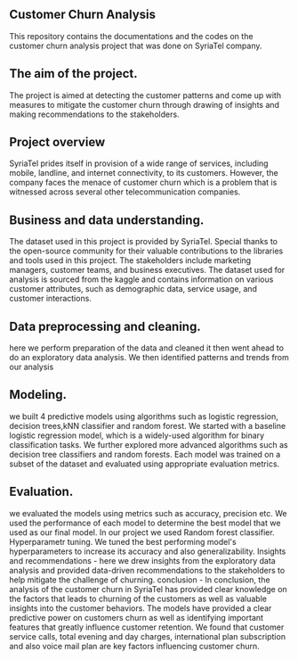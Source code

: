 ## Customer Churn Analysis
This repository contains the documentations and the codes on the customer churn analysis project that was done on SyriaTel company.
## The aim of the project. 
The project is aimed at detecting the customer patterns and come up with measures to mitigate the customer churn through drawing of insights and making recommendations to the stakeholders.
## Project overview
SyriaTel prides itself in provision of a wide range of services, including mobile, landline, and internet connectivity, to its customers. However, the company faces the menace of customer churn which is a problem that is witnessed across several other telecommunication companies.

## Business and data understanding.
The dataset used in this project is provided by SyriaTel. Special thanks to the open-source community for their valuable contributions to the libraries and tools used in this project. 
The stakeholders include marketing managers, customer  teams, and business executives. The dataset used for analysis is sourced from the kaggle and contains information on various customer attributes, such as demographic data, service usage, and customer interactions.
## Data preprocessing and cleaning.
here we perform preparation of the data and cleaned it then went ahead to do an exploratory data analysis. We then identified patterns and trends from our analysis
## Modeling.
 we built 4 predictive models using algorithms such as logistic regression, decision trees,kNN classifier and random forest. We started with a baseline logistic regression model, which is a widely-used algorithm for binary classification tasks. We further explored more advanced algorithms such as decision tree classifiers and random forests. Each model was trained on a subset of the dataset and evaluated using appropriate evaluation metrics.
## Evaluation. 
we evaluated the models using metrics such as accuracy, precision etc. We used the performance of each model to determine the best model that we used as our final model. In our project we used Random forest classifier.
Hyperparametr tuning. We tuned the best performing model's hyperparameters to increase its accuracy and also generalizability.
Insights and recommendations - here we drew insights from the exploratory data analysis and provided data-driven recommendations to the stakeholders to help mitigate the challenge of churning.
conclusion - In conclusion, the analysis of the customer churn in SyriaTel has provided clear knowledge on the factors that leads to churning of the customers as well as valuable insights into the customer behaviors. The models have provided a clear predictive power on customers churn as well as identifying important features that greatly influence customer retention. We found that customer service calls, total evening and day charges, international plan subscription and also voice mail plan are key factors influencing customer churn.